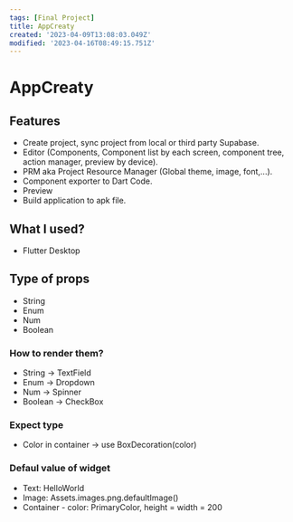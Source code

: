 ```yaml
---
tags: [Final Project]
title: AppCreaty
created: '2023-04-09T13:08:03.049Z'
modified: '2023-04-16T08:49:15.751Z'
---
```


# AppCreaty

## Features
- Create project, sync project from local or third party Supabase.
- Editor (Components, Component list by each screen, component tree, action manager, preview by device).
- PRM aka Project Resource Manager (Global theme, image, font,...).
- Component exporter to Dart Code.
- Preview
- Build application to apk file.
## What I used? 
- Flutter Desktop
## Type of props
- String
- Enum
- Num
- Boolean
### How to render them?
- String -> TextField
- Enum -> Dropdown
- Num -> Spinner
- Boolean -> CheckBox
### Expect type
- Color in container -> use BoxDecoration(color)
### Defaul value of widget
- Text: HelloWorld
- Image:  Assets.images.png.defaultImage()
- Container - color: PrimaryColor, height = width = 200
 
